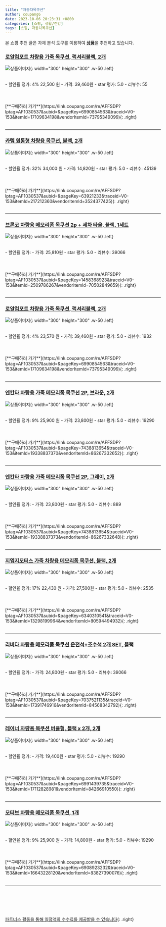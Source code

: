 ```yaml
---
title: "자동차목쿠션"
author: coupang6
date: 2023-10-06 20:23:31 +0800
categories: [쇼핑, 생활/건강]
tags: [쇼핑, 자동차목쿠션]
---
```


본 쇼핑 추천 글은 자체 분석 도구를 이용하여 [**상품**](https://link.coupang.com/a/bao1ui)을 추천하고 있습니다.

### [로얄컴포트 차량용 가죽 목쿠션, 럭셔리블랙, 2개](https://link.coupang.com/re/AFFSDP?lptag=AF1030537&subid=&pageKey=6990854563&traceid=V0-153&itemId=17109634198&vendorItemId=73795349099)

![상품이미지](https://thumbnail7.coupangcdn.com/thumbnails/remote/230x230ex/image/retail/images/1846762046754954-161933e3-c1b4-4c15-9700-d3cb752e737b.jpg){: width="300" height="300" .w-50 .left}


<br>
- 할인율 정가: 4%  22,500   원
- 가격: 39,460원
- star 평가: 5.0
- 리뷰수: 55
<br>
<br>
<br>
<br>
[**구매하러 가기**](https://link.coupang.com/re/AFFSDP?lptag=AF1030537&subid=&pageKey=6990854563&traceid=V0-153&itemId=17109634198&vendorItemId=73795349099){: .right}
<br>
<br>

---

### [카템 원통형 차량용 목쿠션, 블랙, 2개](https://link.coupang.com/re/AFFSDP?lptag=AF1030537&subid=&pageKey=63921233&traceid=V0-153&itemId=217212360&vendorItemId=3524377425)

![상품이미지](https://thumbnail10.coupangcdn.com/thumbnails/remote/230x230ex/image/retail/images/7816600307491142-7e4cd67e-9fc5-483c-bc95-6bbb5d6f1ffd.jpg){: width="300" height="300" .w-50 .left}


<br>
- 할인율 정가: 32%  34,000   원
- 가격: 14,820원
- star 평가: 5.0
- 리뷰수: 45139
<br>
<br>
<br>
<br>
[**구매하러 가기**](https://link.coupang.com/re/AFFSDP?lptag=AF1030537&subid=&pageKey=63921233&traceid=V0-153&itemId=217212360&vendorItemId=3524377425){: .right}
<br>
<br>

---

### [브론코 차량용 메모리폼 목쿠션 2p + 세차 타올, 블랙, 1세트](https://link.coupang.com/re/AFFSDP?lptag=AF1030537&subid=&pageKey=1458368923&traceid=V0-153&itemId=2509786267&vendorItemId=70502849659)

![상품이미지](https://thumbnail7.coupangcdn.com/thumbnails/remote/230x230ex/image/retail/images/549354694186556-02642f1d-3f7a-4c7b-a4a5-565808980673.jpg){: width="300" height="300" .w-50 .left}


<br>
- 할인율 정가: 
- 가격: 25,810원
- star 평가: 5.0
- 리뷰수: 39066
<br>
<br>
<br>
<br>
[**구매하러 가기**](https://link.coupang.com/re/AFFSDP?lptag=AF1030537&subid=&pageKey=1458368923&traceid=V0-153&itemId=2509786267&vendorItemId=70502849659){: .right}
<br>
<br>

---

### [로얄컴포트 차량용 가죽 목쿠션, 럭셔리블랙, 2개](https://link.coupang.com/re/AFFSDP?lptag=AF1030537&subid=&pageKey=6990854563&traceid=V0-153&itemId=17109634198&vendorItemId=73795349099)

![상품이미지](https://thumbnail7.coupangcdn.com/thumbnails/remote/230x230ex/image/retail/images/1846762046754954-161933e3-c1b4-4c15-9700-d3cb752e737b.jpg){: width="300" height="300" .w-50 .left}


<br>
- 할인율 정가: 4%  23,570   원
- 가격: 39,460원
- star 평가: 5.0
- 리뷰수: 1932
<br>
<br>
<br>
<br>
[**구매하러 가기**](https://link.coupang.com/re/AFFSDP?lptag=AF1030537&subid=&pageKey=6990854563&traceid=V0-153&itemId=17109634198&vendorItemId=73795349099){: .right}
<br>
<br>

---

### [엔칸타 차량용 가죽 메모리폼 목쿠션 2P, 브라운, 2개](https://link.coupang.com/re/AFFSDP?lptag=AF1030537&subid=&pageKey=7438813654&traceid=V0-153&itemId=19338837370&vendorItemId=86267332652)

![상품이미지](https://thumbnail8.coupangcdn.com/thumbnails/remote/230x230ex/image/vendor_inventory/216f/df78738ea390a6bf41e4091ddee4ed8f4d58a1be59951c254763f26c13c0.jpg){: width="300" height="300" .w-50 .left}


<br>
- 할인율 정가: 9%  25,900   원
- 가격: 23,800원
- star 평가: 5.0
- 리뷰수: 19290
<br>
<br>
<br>
<br>
[**구매하러 가기**](https://link.coupang.com/re/AFFSDP?lptag=AF1030537&subid=&pageKey=7438813654&traceid=V0-153&itemId=19338837370&vendorItemId=86267332652){: .right}
<br>
<br>

---

### [엔칸타 차량용 가죽 메모리폼 목쿠션 2P, 그레이, 2개](https://link.coupang.com/re/AFFSDP?lptag=AF1030537&subid=&pageKey=7438813654&traceid=V0-153&itemId=19338837373&vendorItemId=86267332648)

![상품이미지](https://thumbnail7.coupangcdn.com/thumbnails/remote/230x230ex/image/vendor_inventory/bf60/9472579c18afcc68056615340f4c2fdd0cea4c58638e9e37ab68b423c96d.jpg){: width="300" height="300" .w-50 .left}


<br>
- 할인율 정가: 
- 가격: 23,800원
- star 평가: 5.0
- 리뷰수: 889
<br>
<br>
<br>
<br>
[**구매하러 가기**](https://link.coupang.com/re/AFFSDP?lptag=AF1030537&subid=&pageKey=7438813654&traceid=V0-153&itemId=19338837373&vendorItemId=86267332648){: .right}
<br>
<br>

---

### [지엠지모터스 가죽 차량용 메모리폼 목쿠션, 블랙, 2개](https://link.coupang.com/re/AFFSDP?lptag=AF1030537&subid=&pageKey=6340310541&traceid=V0-153&itemId=13298199964&vendorItemId=80594494932)

![상품이미지](https://thumbnail10.coupangcdn.com/thumbnails/remote/230x230ex/image/retail/images/3508026953899404-21d7fe4c-6604-40b2-ae4e-6be51feb8921.jpg){: width="300" height="300" .w-50 .left}


<br>
- 할인율 정가: 17%  22,430   원
- 가격: 27,500원
- star 평가: 5.0
- 리뷰수: 2535
<br>
<br>
<br>
<br>
[**구매하러 가기**](https://link.coupang.com/re/AFFSDP?lptag=AF1030537&subid=&pageKey=6340310541&traceid=V0-153&itemId=13298199964&vendorItemId=80594494932){: .right}
<br>
<br>

---

### [리비다 차량용 메모리폼 목쿠션 운전석+조수석 2개 SET, 블랙](https://link.coupang.com/re/AFFSDP?lptag=AF1030537&subid=&pageKey=7037521135&traceid=V0-153&itemId=17391746916&vendorItemId=84568342792)

![상품이미지](https://thumbnail7.coupangcdn.com/thumbnails/remote/230x230ex/image/vendor_inventory/09bf/68bb660468f9b1702fd79463d26150ecf5fa6ceaf953199b353bd2089ae6.jpg){: width="300" height="300" .w-50 .left}


<br>
- 할인율 정가: 
- 가격: 24,800원
- star 평가: 5.0
- 리뷰수: 39066
<br>
<br>
<br>
<br>
[**구매하러 가기**](https://link.coupang.com/re/AFFSDP?lptag=AF1030537&subid=&pageKey=7037521135&traceid=V0-153&itemId=17391746916&vendorItemId=84568342792){: .right}
<br>
<br>

---

### [레이너 차량용 목쿠션 버클형, 블랙 x 2개, 2개](https://link.coupang.com/re/AFFSDP?lptag=AF1030537&subid=&pageKey=6991439735&traceid=V0-153&itemId=17112828981&vendorItemId=84266910550)

![상품이미지](https://thumbnail6.coupangcdn.com/thumbnails/remote/230x230ex/image/vendor_inventory/0a85/7f864e479e7c2ba0a484cddfbc7aa06d0e061a5ba0a53f34f2d9b8bf4ff0.jpg){: width="300" height="300" .w-50 .left}


<br>
- 할인율 정가: 
- 가격: 19,400원
- star 평가: 5.0
- 리뷰수: 19290
<br>
<br>
<br>
<br>
[**구매하러 가기**](https://link.coupang.com/re/AFFSDP?lptag=AF1030537&subid=&pageKey=6991439735&traceid=V0-153&itemId=17112828981&vendorItemId=84266910550){: .right}
<br>
<br>

---

### [모터브 차량용 메모리폼 목쿠션, 1개](https://link.coupang.com/re/AFFSDP?lptag=AF1030537&subid=&pageKey=6908923232&traceid=V0-153&itemId=16643228120&vendorItemId=83827390076)

![상품이미지](https://thumbnail9.coupangcdn.com/thumbnails/remote/230x230ex/image/retail/images/3579395356112227-8caf627c-b203-45bf-a0f5-1d3705790d77.jpg){: width="300" height="300" .w-50 .left}


<br>
- 할인율 정가: 9%  25,900   원
- 가격: 14,800원
- star 평가: 5.0
- 리뷰수: 19290
<br>
<br>
<br>
<br>
[**구매하러 가기**](https://link.coupang.com/re/AFFSDP?lptag=AF1030537&subid=&pageKey=6908923232&traceid=V0-153&itemId=16643228120&vendorItemId=83827390076){: .right}
<br>
<br>

---
<br><br><br><br><br> [파트너스 활동을 통해 일정액의 수수료를 제공받을 수 있습니다](https://link.coupang.com/a/bao1ui){: .right}
